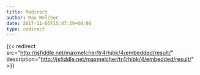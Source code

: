 ```yaml
---
title: Redirect
author: Max Melcher
date: 2017-11-05T15:47:59+00:00
type: redirect
---
```

{{< redirect src="http://jsfiddle.net/maxmelcher/tr4rhjbk/4/embedded/result/" description="http://jsfiddle.net/maxmelcher/tr4rhjbk/4/embedded/result/" >}}
